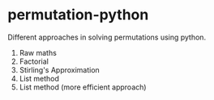 # permutation-python
Different approaches in solving permutations using python.
1. Raw maths
2. Factorial
3. Stirling's Approximation
4. List method
5. List method (more efficient approach)
